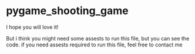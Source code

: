 # pygame_shooting_game
I hope you will love it!

But i think you might need some assests to run this file, but you can see the code.
if you need assests required to run this file, feel free to contact me
